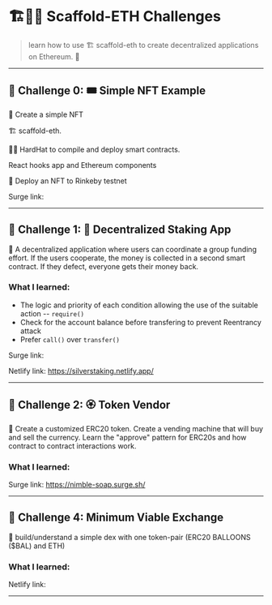 # 🏗👷🏾 Scaffold-ETH Challenges

> learn how to use 🏗 scaffold-eth to create decentralized applications on Ethereum. 🚀

---

## 🚩 Challenge 0: 🎟 Simple NFT Example

🎫 Create a simple NFT

🏗 scaffold-eth.  

👷‍♀️ HardHat to compile and deploy smart contracts. 

React hooks app and Ethereum components

🚀 Deploy an NFT to Rinkeby testnet 


Surge link:

---

## 🚩 Challenge 1: 🥩 Decentralized Staking App

🦸 A decentralized application where users can coordinate a group funding effort. 
If the users cooperate, the money is collected in a second smart contract. 
If they defect, everyone gets their money back.

### What I learned:
- The logic and priority of each condition allowing the use of the suitable action -- `require()` 
- Check for the account balance before transfering to prevent Reentrancy attack
- Prefer `call()` over `transfer()`

Surge link:

Netlify link: https://silverstaking.netlify.app/

---

## 🚩 Challenge 2: 🏵 Token Vendor

🤖 Create a customized ERC20 token. 
Create a vending machine that will buy and sell the currency. 
Learn the "approve" pattern for ERC20s and how contract to contract interactions work.

### What I learned:

Surge link: https://nimble-soap.surge.sh/

---

## 🚩 Challenge 4: Minimum Viable Exchange

🎰 build/understand a simple dex with one token-pair (ERC20 BALLOONS ($BAL) and ETH)

### What I learned:

Netlify link:

---

